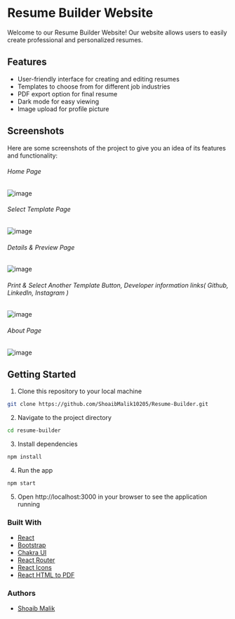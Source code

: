 # Resume Builder Website

Welcome to our Resume Builder Website! Our website allows users to easily create professional and personalized resumes.

## Features
- User-friendly interface for creating and editing resumes
- Templates to choose from for different job industries
- PDF export option for final resume
- Dark mode for easy viewing
- Image upload for profile picture

## Screenshots
Here are some screenshots of the project to give you an idea of its features and functionality:

###### Home Page
![image](https://github.com/ShoaibMalik10205/Resume-Builder/assets/162782538/ae129105-fe2a-4f18-a737-5f89213565a7)

###### Select Template Page
![image](https://github.com/ShoaibMalik10205/Resume-Builder/assets/162782538/cca0de98-aa6b-4bf7-a88a-8c863e84f011)

###### Details & Preview Page
![image](https://github.com/ShoaibMalik10205/Resume-Builder/assets/162782538/ae3f8ec8-8104-4442-b500-88c7596510da)


###### Print & Select Another Template Button, Developer information links( Github,  LinkedIn, Instagram )
![image](https://github.com/ShoaibMalik10205/Resume-Builder/assets/162782538/6a564953-141a-4920-8329-22e1bbd4d55f)

###### About Page
![image](https://github.com/ShoaibMalik10205/Resume-Builder/assets/162782538/4a4c1755-6d3b-4ef6-a94b-cd6ae2af37e3)


## Getting Started
1. Clone this repository to your local machine
```bash
git clone https://github.com/ShoaibMalik10205/Resume-Builder.git
```
2. Navigate to the project directory
```bash
cd resume-builder
```
3. Install dependencies
```bash
npm install
```
4. Run the app
```bash
npm start
```
5. Open http://localhost:3000 in your browser to see the application running

### Built With
- [React](https://reactjs.org/)
- [Bootstrap](https://getbootstrap.com/)
- [Chakra UI](https://chakra-ui.com/)
- [React Router](https://reactrouter.com/)
- [React Icons](https://react-icons.github.io/react-icons/)
- [React HTML to PDF](https://www.npmjs.com/package/react-html-to-pdf)

### Authors
- [Shoaib Malik](https://www.linkedin.com/in/shoaib-malik-697531253/)
 
 
